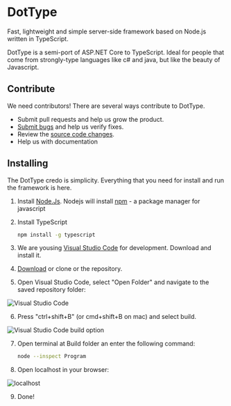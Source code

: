 # DotType

Fast, lightweight and simple server-side framework based on Node.js written in TypeScript. 

DotType is a semi-port of ASP.NET Core to TypeScript. Ideal for people that come 
from strongly-type languages like c# and java, but like the beauty of Javascript.

## Contribute

We need contributors!
There are several ways contribute to DotType.

* Submit pull requests and help us grow the product.
* [Submit bugs](https://github.com/dottype/dottype/issues) and help us verify fixes.
* Review the [source code changes](https://github.com/dottype/dottype/pulls).
* Help us with documentation

## Installing
The DotType credo is simplicity. Everything that you need for install and run the framework is here.

1. Install [Node.Js](https://nodejs.org/en/).
   Nodejs will install [npm](https://www.npmjs.com) - a package manager for javascript
2. Install TypeScript

   ```bash
   npm install -g typescript
   ```
3. We are yousing [Visual Studio Code](https://code.visualstudio.com) for development. Download and install it.
4. [Download](https://github.com/dottype/dottype/archive/master.zip) or clone or  the repository.
5. Open Visual Studio Code, select "Open Folder" and navigate to the saved repository folder:

![Visual Studio Code](https://github.com/dottype/dottype/blob/master/Images/vscode.png)

6. Press "ctrl+shift+B" (or cmd+shift+B on mac) and select build.

![Visual Studio Code build option](https://github.com/dottype/dottype/blob/master/Images/vscode_build.png)

7. Open terminal at Build folder an enter the following command:

   ```bash
   node --inspect Program
   ```
8. Open localhost in your browser:

![localhost](https://github.com/dottype/dottype/blob/master/Images/dottype_localhost.png)

9. Done!